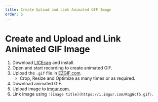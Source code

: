 ```yaml
---
title: Create Upload and Link Animated GIF Image
order: 5
---
```

# Create and Upload and Link Animated GIF Image

1. Download [LICEcap](http://www.cockos.com/licecap/) and install.
2. Open and start recording to create animated GIF.
3. Upload the `.gif` file in [EZGIF.com](http://ezgif.com/optimize).
   - Crop, Resize and Optimize as many times or as required.
4. Download animated GIF.
5. Upload image to [imgur.com](http://imgur.com).
6. Link image using `![image title](https://i.imgur.com/RqgGcf5.gif)`.
